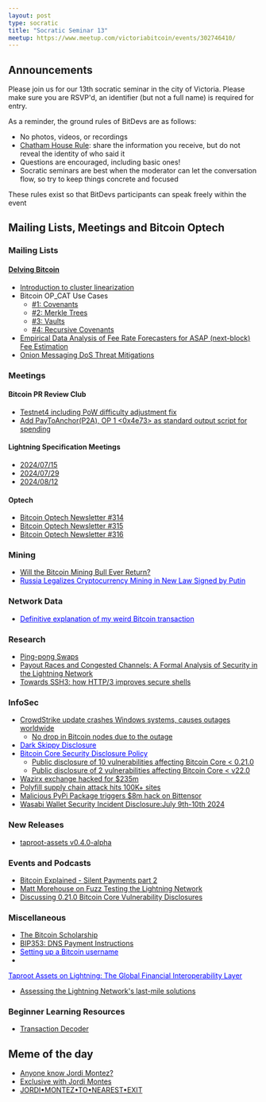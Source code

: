 ```yaml
---
layout: post
type: socratic
title: "Socratic Seminar 13"
meetup: https://www.meetup.com/victoriabitcoin/events/302746410/
---
```

## Announcements
Please join us for our 13th socratic seminar in the city of Victoria. Please make sure you are RSVP'd, an identifier (but not a full name) is required for entry.

As a reminder, the ground rules of BitDevs are as follows:
- No photos, videos, or recordings
- [Chatham House Rule](https://en.wikipedia.org/wiki/Chatham_House_Rule): share the information you receive, but do not reveal the identity of who said it
- Questions are encouraged, including basic ones!
- Socratic seminars are best when the moderator can let the conversation flow, so try to keep things concrete and focused

These rules exist so that BitDevs participants can speak freely within the event

## Mailing Lists, Meetings and Bitcoin Optech

### Mailing Lists

#### [Delving Bitcoin](https://delvingbitcoin.org/)
- [Introduction to cluster linearization](https://delvingbitcoin.org/t/introduction-to-cluster-linearization/1032)
- Bitcoin OP_CAT Use Cases
    - [#1: Covenants](https://delvingbitcoin.org/t/bitcoin-op-cat-use-cases-series-1-covenants/990)
    - [#2: Merkle Trees](https://delvingbitcoin.org/t/op-cat-use-cases-series-2-merkle-trees/988)
    - [#3: Vaults](https://delvingbitcoin.org/t/op-cat-use-cases-series-3-vaults/1006)
    - [#4: Recursive Covenants](https://delvingbitcoin.org/t/bitcoin-op-cat-use-cases-series-4-recursive-covenants/1028)
- [Empirical Data Analysis of Fee Rate Forecasters for ASAP (next-block) Fee Estimation](https://delvingbitcoin.org/t/empirical-data-analysis-of-fee-rate-forecasters-for-asap-next-block-fee-estimation/1022)
- [Onion Messaging DoS Threat Mitigations](https://delvingbitcoin.org/t/onion-messaging-dos-threat-mitigations/1058)

### Meetings
#### Bitcoin PR Review Club
- [Testnet4 including PoW difficulty adjustment fix](https://bitcoincore.reviews/29775)
- [Add PayToAnchor(P2A), OP 1 <0x4e73> as standard output script for spending ](https://bitcoincore.reviews/30352)

#### Lightning Specification Meetings
- [2024/07/15](https://github.com/lightning/bolts/issues/1183)
- [2024/07/29](https://github.com/lightning/bolts/issues/1185)
- [2024/08/12](https://github.com/lightning/bolts/issues/1187)

#### Optech
- [Bitcoin Optech Newsletter #314](https://bitcoinops.org/en/newsletters/2024/08/02/)
- [Bitcoin Optech Newsletter #315](https://bitcoinops.org/en/newsletters/2024/08/09/)
- [Bitcoin Optech Newsletter #316](https://bitcoinops.org/en/newsletters/2024/08/16/)

### Mining
- [Will the Bitcoin Mining Bull Ever Return?](https://nicosmid.substack.com/p/will-the-bitcoin-mining-bull-ever)
- <a href="https://www.financemagnates.com/cryptocurrency/russia-legalizes-cryptocurrency-mining-in-new-law-signed-by-putin/" style="color: blue;">Russia Legalizes Cryptocurrency Mining in New Law Signed by Putin</a>

### Network Data
- <a href="https://stacker.news/items/600187" style="color: blue;">Definitive explanation of my weird Bitcoin transaction</a>

### Research
- [Ping-pong Swaps](https://hal.science/hal-03868779v1/file/p2pswap6.pdf)
- [Payout Races and Congested Channels: A Formal Analysis of Security in the Lightning Network](https://arxiv.org/abs/2405.02147)
- [Towards SSH3: how HTTP/3 improves secure shells](https://arxiv.org/abs/2312.08396)

### InfoSec
- [CrowdStrike update crashes Windows systems, causes outages worldwide](https://www.bleepingcomputer.com/news/security/crowdstrike-update-crashes-windows-systems-causes-outages-worldwide/)
    - [No drop in Bitcoin nodes due to the outage](https://x.com/0xB10C/status/1814261328317452572)
- <a href="https://darkskippy.com" style="color: blue;">Dark Skippy Disclosure</a>
- <a href="https://groups.google.com/g/bitcoindev/c/Q2ZGit2wF7w" style="color: blue;">Bitcoin Core Security Disclosure Policy</a>
    - [Public disclosure of 10 vulnerabilities affecting Bitcoin Core < 0.21.0](https://groups.google.com/g/bitcoindev/c/_ys3Eu8-ORA)
    - [Public disclosure of 2 vulnerabilities affecting Bitcoin Core < v22.0](https://groups.google.com/g/bitcoindev/c/01goVlOCjBA)
- [Wazirx exchange hacked for $235m](https://rekt.news/wazirx-rekt/)
- [Polyfill supply chain attack hits 100K+ sites](https://sansec.io/research/polyfill-supply-chain-attack)
- [Malicious PyPi Package triggers $8m hack on Bittensor](https://rekt.news/bittensor-rekt/)
- [Wasabi Wallet Security Incident Disclosure:July 9th-10th 2024](https://github.com/WalletWasabi/WalletWasabi/discussions/13249)

### New Releases
- [taproot-assets v0.4.0-alpha](https://github.com/lightninglabs/taproot-assets/releases/tag/v0.4.0)

### Events and Podcasts
- [Bitcoin Explained - Silent Payments part 2](https://podcasters.spotify.com/pod/show/bitcoin-explained/episodes/Episode-94-Silent-Payments-part-2-e2lo5p0)
- [Matt Morehouse on Fuzz Testing the Lightning Network](https://brink.dev/blog/2024/06/25/eng-call-fuzz-testing-lightning/)
- [Discussing 0.21.0 Bitcoin Core Vulnerability Disclosures](https://brink.dev/podcast/5-bitcoin-core-21-disclosures/)

### Miscellaneous
- [The Bitcoin Scholarship](https://bitcoinscholarship.xyz)
- [BIP353: DNS Payment Instructions](https://bips.dev/353/)
- <a href="https://sethforprivacy.com/guides/setting-up-a-bitcoin-username/" style="color: blue;">Setting up a Bitcoin username</a>
- <a href="https://lightning.engineering/posts/2024-07-23-taproot-assets-LN/" style="color: blue;">
Taproot Assets on Lightning: The Global Financial Interoperability Layer</a>
- [Assessing the Lightning Network's last-mile solutions](https://bitcoinmagazine.com/technical/assessing-the-lightning-networks-last-mile-solutions)

### Beginner Learning Resources
- [Transaction Decoder](https://live.blockcypher.com/btc/decodetx/)

## Meme of the day
- [Anyone know Jordi Montez?](https://x.com/DavidFBailey/status/1818056820205944972)
- [Exclusive with Jordi Montes](https://thedefiant.io/news/people/exclusive-with-jordi-montes-the-man-who-delayed-trump-at-bitcoin2024)
- [JORDI•MONTEZ•TO•NEAREST•EXIT](https://ordiscan.com/rune/JORDIMONTEZTONEARESTEXIT)